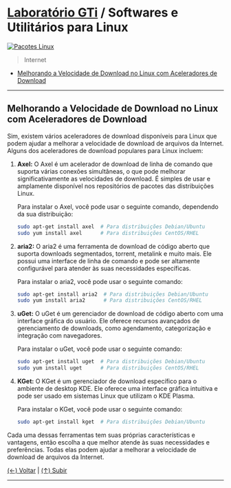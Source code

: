 # [Laboratório GTi](https://github.com/systemboys/GTi_Laboratory#laborat%C3%B3rio-gti "Laboratório GTi") / Softwares e Utilitários para Linux

[![Pacotes Linux](https://github.com/systemboys/GTi_Laboratory/blob/main/Debian%20Linux%20e%20derivados/Softwares%20e%20Utilit%C3%A1rios%20para%20Linux/images/cardboard-boxes-apt-dpkg.jpg?raw=true "Pacotes Linux")](https://github.com/systemboys/GTi_Laboratory/blob/main/Debian%20Linux%20e%20derivados/Softwares%20e%20Utilit%C3%A1rios%20para%20Linux/images/cardboard-boxes-apt-dpkg.jpg?raw=true "Pacotes Linux")

> Internet

- [Melhorando a Velocidade de Download no Linux com Aceleradores de Download](https://site.com#anchor-link-1 "Melhorando a Velocidade de Download no Linux com Aceleradores de Download")

---

## Melhorando a Velocidade de Download no Linux com Aceleradores de Download

Sim, existem vários aceleradores de download disponíveis para Linux que podem ajudar a melhorar a velocidade de download de arquivos da Internet. Alguns dos aceleradores de download populares para Linux incluem:

1. **Axel:** O Axel é um acelerador de download de linha de comando que suporta várias conexões simultâneas, o que pode melhorar significativamente as velocidades de download. É simples de usar e amplamente disponível nos repositórios de pacotes das distribuições Linux.

   Para instalar o Axel, você pode usar o seguinte comando, dependendo da sua distribuição:

   ```bash
   sudo apt-get install axel  # Para distribuições Debian/Ubuntu
   sudo yum install axel      # Para distribuições CentOS/RHEL
   ```

2. **aria2:** O aria2 é uma ferramenta de download de código aberto que suporta downloads segmentados, torrent, metalink e muito mais. Ele possui uma interface de linha de comando e pode ser altamente configurável para atender às suas necessidades específicas.

   Para instalar o aria2, você pode usar o seguinte comando:

   ```bash
   sudo apt-get install aria2  # Para distribuições Debian/Ubuntu
   sudo yum install aria2      # Para distribuições CentOS/RHEL
   ```

3. **uGet:** O uGet é um gerenciador de download de código aberto com uma interface gráfica do usuário. Ele oferece recursos avançados de gerenciamento de downloads, como agendamento, categorização e integração com navegadores.

   Para instalar o uGet, você pode usar o seguinte comando:

   ```bash
   sudo apt-get install uget  # Para distribuições Debian/Ubuntu
   sudo yum install uget      # Para distribuições CentOS/RHEL
   ```

4. **KGet:** O KGet é um gerenciador de download específico para o ambiente de desktop KDE. Ele oferece uma interface gráfica intuitiva e pode ser usado em sistemas Linux que utilizam o KDE Plasma.

   Para instalar o KGet, você pode usar o seguinte comando:

   ```bash
   sudo apt-get install kget  # Para distribuições Debian/Ubuntu
   ```

Cada uma dessas ferramentas tem suas próprias características e vantagens, então escolha a que melhor atende às suas necessidades e preferências. Todas elas podem ajudar a melhorar a velocidade de download de arquivos da Internet.

[(&larr;) Voltar](https://github.com/systemboys/GTi_Laboratory#laborat%C3%B3rio-gti "Voltar ao Sumário") | 
[(&uarr;) Subir](#laborat%C3%B3rio-gti--softwares-e-utilit%C3%A1rios-para-linux "Subir para o topo")

---